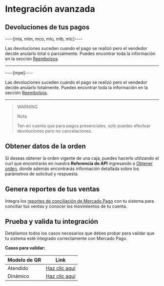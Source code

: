 # Integración avanzada

## Devoluciones de tus pagos

----[mla, mlm, mco, mlu, mlb, mlc]----

Las devoluciones suceden cuando el pago se realizó pero el vendedor decide anularlo total o parcialmente.
Puedes encontrar toda la información en la sección [Reembolsos](/developers/es/docs/qr-code/additional-content/refunds).

------------

----[mpe]----

Las devoluciones suceden cuando el pago se realizó pero el vendedor decide anularlo totalmente.
Puedes encontrar toda la información en la sección [Reembolsos](/developers/es/docs/qr-code/additional-content/refunds).

------------

> WARNING
>
> Nota
>
> Ten en cuenta que para pagos presenciales, solo puedes efectuar devoluciones pero no cancelaciones.



## Obtener datos de la orden

Si deseas obtener la orden vigente de una caja, puedes hacerlo utilizando el curl que encontrarás en nuestra **Referencia de API** ingresando a [Obtener orden](/developers/es/reference/instore_orders_v2/_instore_qr_seller_collectors_user_id_pos_external_pos_id_orders/get), donde además encontrarás información detallada sobre los parámetros de solicitud y respuesta.


## Genera reportes de tus ventas

Integra los [reportes de conciliación de Mercado Pago](/developers/es/guides/additional-content/reports/general-considerations/reconciliation-reports) con tu sistema para conciliar tus ventas y conocer los movimientos de tu cuenta.

## Prueba y valida tu integración

Detallamos todos los casos necesarios que debes probar para validar que tu sistema esté integrado correctamente con Mercado Pago.

**Casos para validar:**

|Modelo de QR|Link|
|---|---|
|Atendido|[Haz clic aquí](/developers/es/docs/qr-code/validation-events/qr-attended-events-to-validate)|
|Dinámico|[Haz clic aquí](/developers/es/docs/qr-code/validation-events/qr-dynamic-events-to-validate)|
